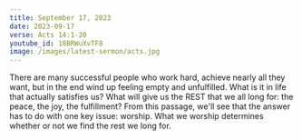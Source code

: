 ```yaml
---
title: September 17, 2023
date: 2023-09-17
verse: Acts 14:1-20
youtube_id: 18BRWuXvTF8
image: /images/latest-sermon/acts.jpg
---
```

There are many successful people who work hard, achieve nearly all they want, but in the end wind up feeling empty and unfulfilled. What is it in life that actually satisfies us? What will give us the REST that we all long for: the peace, the joy, the fulfillment? From this passage, we'll see that the answer has to do with one key issue: worship. What we worship determines whether or not we find the rest we long for.

